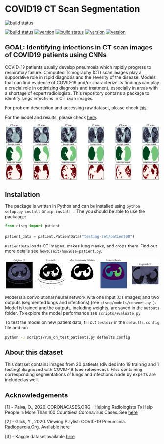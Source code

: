 # COVID19 CT Scan Segmentation

[![build status](https://img.shields.io/badge/build-passing-green.svg)]()

[![build status](https://img.shields.io/badge/made%20with-python-cyan.svg)](https://www.python.org/)
[![version](https://img.shields.io/badge/tensorflow-v1.15.0-gold.svg)](https://github.com/tensorflow/tensorflow/releases)
[![build status](https://img.shields.io/badge/opencv-v4.2.0.34-gold.svg)](https://pypi.org/project/opencv-python/)
[![version](https://img.shields.io/badge/nibabel-v2.3.2-gold.svg)](https://nipy.org/nibabel/)
[![version](https://img.shields.io/badge/keras-2.3.1-gold.svg)](https://pypi.org/project/Keras/)



## GOAL: Identifying infections in CT scan images of COVID19 patients using CNNs

COVID-19 patients usually develop pneumonia which rapidly progress to respiratory failure. Computed Tomography (CT) scan images play a supporative role in rapid diagnosis and the severity of the disease. Models that can find evidence of COVID-19 and/or characterize its findings can play a crucial role in optimizing diagnosis and treatment, especially in areas with a shortage of expert radiologists. This repository contains a package to identify lungs infections in CT scan images. 

For problem description and accessing raw dataset, please check [this](https://www.kaggle.com/andrewmvd/covid19-ct-scans)

For the model and results, please check [here](https://chuckyee.github.io/cardiac-segmentation/).

![Sample CT Scan Segmented](https://github.com/Mahmood-Hoseini/COVID19-CT-Scan-Segmentation/blob/master/outputs/ct-scan_sample-images.png)

## Installation

The package is written in Python and can be installed using ```python setup.py install``` or ```pip install .``` The you should be able to use the packaage:

```python
from ctseg import patient

patient_data = patient.PatientData("testing-set/patient00")
```
`PatientData` loads CT images, makes lung masks, and crops them. Find out more details see ```how2useit/how2use-patient.py```.

![Sample Lung Mask](https://github.com/Mahmood-Hoseini/COVID19-CT-Scan-Segmentation/blob/master/outputs/make-lungmask.png)

Model is a convolutional neural network with one input (CT images) and two outputs (segmented lungs and infections) (see ```ctseg/models/convnet.py ```). Model is trained and the outputs, including weights, are saved in the ```outputs``` folder. To explore the model performance see ```scripts/evaluate.py```

To test the model on new patient data, fill out `testdir` in the `defaults.config` file and run

```bash
python -u scripts/run_on_test_patients.py defaults.config
```


## About this dataset
This dataset contains images from 20 patients (divided into 19 training and 1 testing) diagnosed with COVID-19 (see references). Files containing corresponding segmentations of lungs and infections made by experts are included as well.

## Acknowledgements

[1] - Paiva, O., 2020. CORONACASES.ORG - Helping Radiologists To Help People In More Than 100 Countries! Coronavirus Cases. See [here](https://coronacases.org/)

[2] - Glick, Y., 2020. Viewing Playlist: COVID-19 Pneumonia. Radiopaedia.Org. Available [here](https://radiopaedia.org/playlists/25887)

[3] - Kaggle dataset available [here](https://www.kaggle.com/andrewmvd/covid19-ct-scans)

